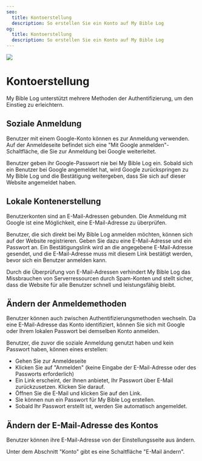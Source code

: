```yaml
---
seo:
  title: Kontoerstellung
  description: So erstellen Sie ein Konto auf My Bible Log
og:
  title: Kontoerstellung
  description: So erstellen Sie ein Konto auf My Bible Log
---
```


![](/share.jpg)

# Kontoerstellung

My Bible Log unterstützt mehrere Methoden der Authentifizierung, um den Einstieg zu erleichtern.

## Soziale Anmeldung

Benutzer mit einem Google-Konto können es zur Anmeldung verwenden. Auf der Anmeldeseite befindet sich eine "Mit Google anmelden"-Schaltfläche, die Sie zur Anmeldung bei Google weiterleitet.

Benutzer geben ihr Google-Passwort nie bei My Bible Log ein. Sobald sich ein Benutzer bei Google angemeldet hat, wird Google zurückspringen zu My Bible Log und die Bestätigung weitergeben, dass Sie sich auf dieser Website angemeldet haben.

## Lokale Kontenerstellung

Benutzerkonten sind an E-Mail-Adressen gebunden. Die Anmeldung mit Google ist eine Möglichkeit, eine E-Mail-Adresse zu überprüfen.

Benutzer, die sich direkt bei My Bible Log anmelden möchten, können sich auf der Website registrieren. Geben Sie dazu eine E-Mail-Adresse und ein Passwort an. Ein Bestätigungslink wird an die angegebene E-Mail-Adresse gesendet, und die E-Mail-Adresse muss mit diesem Link bestätigt werden, bevor sich ein Benutzer anmelden kann.

Durch die Überprüfung von E-Mail-Adressen verhindert My Bible Log das Missbrauchen von Serverressourcen durch Spam-Konten und stellt sicher, dass die Website für alle Benutzer schnell und leistungsfähig bleibt.

## Ändern der Anmeldemethoden

Benutzer können auch zwischen Authentifizierungsmethoden wechseln. Da eine E-Mail-Adresse das Konto identifiziert, können Sie sich mit Google oder Ihrem lokalen Passwort bei demselben Konto anmelden.

Benutzer, die zuvor die soziale Anmeldung genutzt haben und kein Passwort haben, können eines erstellen:

- Gehen Sie zur Anmeldeseite
- Klicken Sie auf "Anmelden" (keine Eingabe der E-Mail-Adresse oder des Passworts erforderlich)
- Ein Link erscheint, der Ihnen anbietet, Ihr Passwort über E-Mail zurückzusetzen. Klicken Sie darauf.
- Öffnen Sie die E-Mail und klicken Sie auf den Link.
- Sie können nun ein Passwort für My Bible Log erstellen.
- Sobald Ihr Passwort erstellt ist, werden Sie automatisch angemeldet.

## Ändern der E-Mail-Adresse des Kontos

Benutzer können ihre E-Mail-Adresse von der Einstellungsseite aus ändern.

Unter dem Abschnitt "Konto" gibt es eine Schaltfläche "E-Mail ändern".
